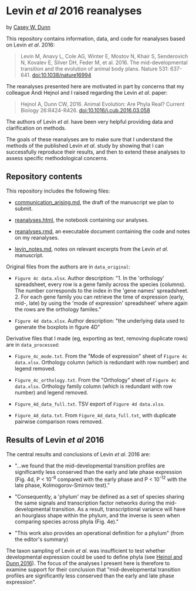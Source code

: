 # Levin *et al* 2016 reanalyses

by [Casey W. Dunn](http://dunnlab.org/)

This repository contains information, data, and code for reanalyses based on Levin *et al*. 2016:

> Levin M, Anavy L, Cole AG, Winter E, Mostov N, Khair S, Senderovich N, Kovalev E, Silver DH, Feder M, et al. 2016. The mid-developmental transition and the evolution of animal body plans. Nature 531: 637-641. [doi:10.1038/nature16994](http://dx.doi.org/10.1038/nature16994)

The reanalyses presented here are motivated in part by concerns that my colleague Andi Hejnol and I raised regarding the Levin *et al*. paper:

> Hejnol A, Dunn CW, 2016. Animal Evolution: Are Phyla Real? Current Biology 26:R424-R426. [doi:10.1016/j.cub.2016.03.058](http://dx.doi.org/10.1016/j.cub.2016.03.058)

The authors of Levin *et al*. have been very helpful providing data and clarification on methods.

The goals of these reanalyses are to make sure that I understand the methods of the published Levin *et al*. study by showing that I can successfully reproduce their results, and then to extend these analyses to assess specific methodological concerns.

## Repository contents

This repository includes the following files:

- [communication_arising.md](./communication_arising.md), the draft of the manuscript we plan to submit.

- [reanalyses.html](https://rawgit.com/caseywdunn/levin2016/master/reanalyses.html), the notebook containing our analyses.

- [reanalyses.rmd](./reanalyses.rmd), an executable document containing the code and notes on my reanalyses. 

- [levin_notes.md](./levin_notes.md), notes on relevant excerpts from the Levin *et al*. manuscript.

Original files from the authors are in `data_original`:

- `Figure 4c data.xlsx`. Author description: "1. In the 'orthology' spreadsheet, every row is a gene family across the species (columns). The number corresponds to the index in the 'gene names' spreadsheet. 2. For each gene family you can retrieve the time of expression (early, mid-, late) by using the 'mode of expression' spreadsheet' where again the rows are the orthology familes."

- `Figure 4d data.xlsx`. Author description: "the underlying data used to generate the boxplots in figure 4D"

Derivative files that I made (eg, exporting as text, removing duplicate rows) are in `data_processed`:

- `Figure_4c_mode.txt`. From the "Mode of expression" sheet of `Figure 4c data.xlsx`. Orthology column (which is redundant with row number) and legend removed. 

- `Figure_4c_orthology.txt`. From the "Orthology" sheet of `Figure 4c data.xlsx`. Orthology family column (which is redundant with row number) and legend removed.

- `Figure_4d_data_full.txt`. TSV export of `Figure 4d data.xlsx`.

- `Figure_4d_data.txt`. From `Figure_4d_data_full.txt`, with duplicate pairwise comparison rows removed.

## Results of Levin *et al* 2016

The central results and conclusions of Levin *et al*. 2016 are:

- "...we found that the mid-developmental transition profiles are significantly less conserved than the early and late phase expression (Fig. 4d, P < 10<sup>-6</sup> compared with the early phase and P < 10<sup>-12</sup> with the late phase, Kolmogorov-Smirnov test)."

- "Consequently, a 'phylum' may be defined as a set of species sharing the same signals and transcription factor networks during the mid-developmental transition. As a result, transcriptional variance will have an hourglass shape within the phylum, and the inverse is seen when comparing species across phyla (Fig. 4e)."

- "This work also provides an operational definition for a phylum" (from the editor's summary)

The taxon sampling of Levin *et al*. was insufficient to test whether developmental expression could be used to define phyla (see [Hejnol and Dunn 2016](http://dx.doi.org/10.1016/j.cub.2016.03.058)). The focus of the analyses I present here is therefore to examine support for their conclusion that "mid-developmental transition profiles are significantly less conserved than the early and late phase expression".
